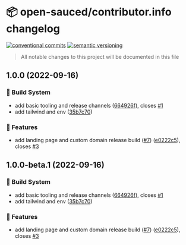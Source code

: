 # 📦 open-sauced/contributor.info changelog

[![conventional commits](https://img.shields.io/badge/conventional%20commits-1.0.0-yellow.svg)](https://conventionalcommits.org)
[![semantic versioning](https://img.shields.io/badge/semantic%20versioning-2.0.0-green.svg)](https://semver.org)

> All notable changes to this project will be documented in this file

## 1.0.0 (2022-09-16)


### 🤖 Build System

* add basic tooling and release channels ([664926f](https://github.com/open-sauced/contributor.info/commit/664926f047ca882c361beed4aeda10317869bc6e)), closes [#1](https://github.com/open-sauced/contributor.info/issues/1)
* add tailwind and env ([35b7c70](https://github.com/open-sauced/contributor.info/commit/35b7c70f3bd193c20fccad5ce4a660d1a8b07b06))


### 🍕 Features

* add landing page and custom domain release build ([#7](https://github.com/open-sauced/contributor.info/issues/7)) ([e0222c5](https://github.com/open-sauced/contributor.info/commit/e0222c5317e330c97798cbf2691c16dc59480fa3)), closes [#3](https://github.com/open-sauced/contributor.info/issues/3)

## 1.0.0-beta.1 (2022-09-16)


### 🤖 Build System

* add basic tooling and release channels ([664926f](https://github.com/open-sauced/contributor.info/commit/664926f047ca882c361beed4aeda10317869bc6e)), closes [#1](https://github.com/open-sauced/contributor.info/issues/1)
* add tailwind and env ([35b7c70](https://github.com/open-sauced/contributor.info/commit/35b7c70f3bd193c20fccad5ce4a660d1a8b07b06))


### 🍕 Features

* add landing page and custom domain release build ([#7](https://github.com/open-sauced/contributor.info/issues/7)) ([e0222c5](https://github.com/open-sauced/contributor.info/commit/e0222c5317e330c97798cbf2691c16dc59480fa3)), closes [#3](https://github.com/open-sauced/contributor.info/issues/3)
